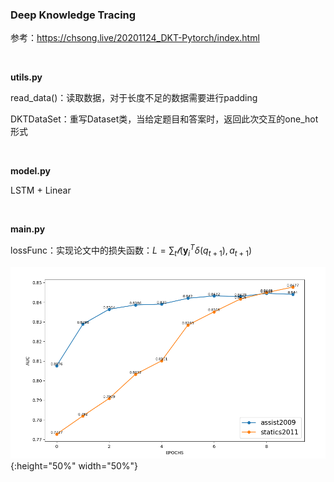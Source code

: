 ### Deep Knowledge Tracing

参考：https://chsong.live/20201124_DKT-Pytorch/index.html

<br>

**utils.py**

read_data()：读取数据，对于长度不足的数据需要进行padding

DKTDataSet：重写Dataset类，当给定题目和答案时，返回此次交互的one_hot形式

<br>

**model.py**

LSTM + Linear

<br>

**main.py**

lossFunc：实现论文中的损失函数：$L = \sum_t\mathcal{l} (\textbf{y}_i^T \delta (q_{t+1}), a_{t+1})$

![avatar](https://github.com/KaydenCheung/Deep-Learning/blob/main/DL/DKT/AUC.PNG?raw=true){:height="50%" width="50%"}
